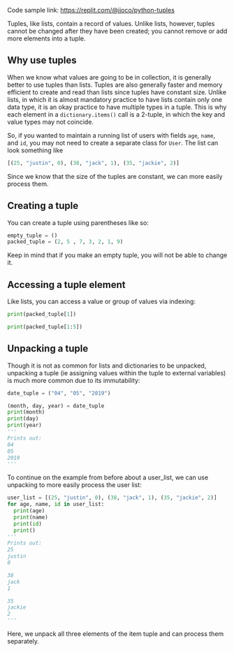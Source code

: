 Code sample link: <https://replit.com/@jjoco/python-tuples>

Tuples, like lists, contain a record of values. Unlike lists, however, tuples cannot be changed after they have been created; you cannot remove or add more elements into a tuple.

## Why use tuples
When we know what values are going to be in collection, it is generally better to use tuples than lists. Tuples are also generally faster and memory efficient to create and read than lists since tuples have constant size. Unlike lists, in which it is almost mandatory practice to have lists contain only one data type, it is an okay practice to have multiple types in a tuple. This is why each element in a `dictionary.items()` call is a 2-tuple, in which the key and value types may not coincide.

So, if you wanted to maintain a running list of users with fields `age`, `name`, and `id`, you may not need to create a separate class for `User`. The list can look something like 
```python
[(25, "justin", 0), (38, "jack", 1), (35, "jackie", 2)]
```
Since we know that the size of the tuples are constant, we can more easily process them.
## Creating a tuple
You can create a tuple using parentheses like so:
```python
empty_tuple = ()
packed_tuple = (2, 5 , 7, 3, 2, 1, 9)
```
Keep in mind that if you make an empty tuple, you will not be able to change it.

## Accessing a tuple element
Like lists, you can access a value or group of values via indexing:
```python
print(packed_tuple[1])

print(packed_tuple[1:5])
```
## Unpacking a tuple
Though it is not as common for lists and dictionaries to be unpacked, unpacking a tuple (ie assigning values within the tuple to external variables) is much more common due to its immutability:
```python
date_tuple = ("04", "05", "2019")

(month, day, year) = date_tuple
print(month) 
print(day) 
print(year) 
'''
Prints out:
04
05
2019
'''
```
To continue on the example from before about a user_list, we can use unpacking to more easily process the user list:
```python
user_list = [(25, "justin", 0), (38, "jack", 1), (35, "jackie", 2)]
for age, name, id in user_list:
  print(age)
  print(name)
  print(id)
  print()
'''
Prints out:
25
justin
0

38
jack
1

35
jackie
2
'''
```
Here, we unpack all three elements of the item tuple and can process them separately.